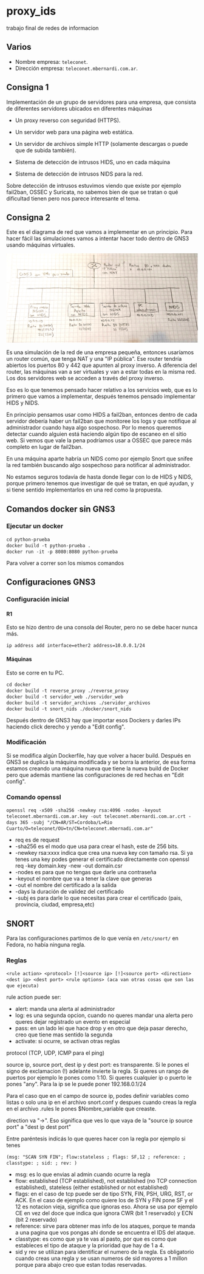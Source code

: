# proxy_ids

trabajo final de redes de informacion

## Varios

- Nombre empresa: `teleconet`.
- Dirección empresa: `teleconet.mbernardi.com.ar`.

## Consigna 1

Implementación de un grupo de servidores para una empresa, que consista de
diferentes servidores ubicados en diferentes máquinas

- Un proxy reverso con seguridad (HTTPS).

- Un servidor web para una página web estática.

- Un servidor de archivos simple HTTP (solamente descargas o puede que de subida
  también).

- Sistema de detección de intrusos HIDS, uno en cada máquina

- Sistema de detección de intrusos NIDS para la red.

Sobre detección de intrusos estuvimos viendo que existe por ejemplo fail2ban,
OSSEC y Suricata, no sabemos bien de que se tratan o qué dificultad tienen pero
nos parece interesante el tema.

## Consigna 2

Este es el diagrama de red que vamos a implementar en un principio. Para hacer
fácil las simulaciones vamos a intentar hacer todo dentro de GNS3 usando
máquinas virtuales.

![Diagrama](./varios/diagrama.jpg)

Es una simulación de la red de una empresa pequeña, entonces usaríamos un router
común, que tenga NAT y una "IP pública". Ese router tendría abiertos los puertos
80 y 442 que apunten al proxy inverso. A diferencia del router, las máquinas van
a ser virtuales y van a estar todas en la misma red. Los dos servidores web se
acceden a través del proxy inverso.

Eso es lo que tenemos pensado hacer relativo a los servicios web, que es lo
primero que vamos a implementar, después tenemos pensado implementar HIDS y
NIDS.

En principio pensamos usar como HIDS a fail2ban, entonces dentro de cada
servidor debería haber un fail2ban que monitoree los logs y que notifique al
administrador cuando haya algo sospechoso. Por lo menos queremos detectar cuando
alguien está haciendo algún tipo de escaneo en el sitio web. Si vemos que vale
la pena podríamos usar a OSSEC que parece más completo en lugar de fail2ban.

En una máquina aparte habría un NIDS como por ejemplo Snort que snifee la red
también buscando algo sospechoso para notificar al administrador.

No estamos seguros todavía de hasta donde llegar con lo de HIDS y NIDS, porque
primero tenemos que investigar de qué se tratan, en qué ayudan, y si tiene
sentido implementarlos en una red como la propuesta.

## Comandos docker sin GNS3

### Ejecutar un docker

```
cd python-prueba
docker build -t python-prueba .
docker run -it -p 8080:8080 python-prueba
```

Para volver a correr son los mismos comandos

## Configuraciones GNS3

### Configuración inicial

#### R1

Esto se hizo dentro de una consola del Router, pero no se debe hacer nunca más.
```
ip address add interface=ether2 address=10.0.0.1/24
```

#### Máquinas

Esto se corre en tu PC.

```
cd docker
docker build -t reverse_proxy ./reverse_proxy
docker build -t servidor_web ./servidor_web
docker build -t servidor_archivos ./servidor_archivos
docker build -t snort_nids ./docker/snort_nids
```

Después dentro de GNS3 hay que importar esos Dockers y darles IPs haciendo click
derecho y yendo a "Edit config".

### Modificación

Si se modifica algún Dockerfile, hay que volver a hacer build. Después en GNS3
se duplica la máquina modificada y se borra la anterior, de esa forma estamos
creando una máquina nueva que tiene la nueva build de Docker pero que además
mantiene las configuraciones de red hechas en "Edit config".

### Comando openssl

```
openssl req -x509 -sha256 -newkey rsa:4096 -nodes -keyout teleconet.mbernardi.com.ar.key -out teleconet.mbernardi.com.ar.crt -days 365 -subj "/CN=AR/ST=Cordoba/L=Rio Cuarto/O=teleconet/OU=tn/CN=teleconet.mbernadi.com.ar"
```

- req es de request
- -sha256 es el modo que usa para crear el hash, este de 256 bits.
- -newkey rsa:xxxx indica que crea una nueva key con tamaño rsa. Si ya tenes una key podes generar el certificado directamente con openssl req -key domain.key -new -out domain.csr
- -nodes es para que no tengas que darle una contraseña
- -keyout el nombre que va a tener la clave que generas
- -out el nombre del certificado a la salida
- -days la duración de validez del certificado
- -subj es para darle lo que necesitas para crear el certificado (pais, provincia, ciudad, empresa,etc)

## SNORT

Para las configuraciones partimos de lo que venía en `/etc/snort/` en Fedora, no
había ninguna regla.

### Reglas

```
<rule action> <protocol> [!]<source ip> [!]<source port> <direction> <dest ip> <dest port> <rule options> (aca van otras cosas que son las que ejecuta)
```
  
  rule action puede ser:
  - alert: manda una alerta al administrador
  - log: es una segunda opcion, cuando no queres mandar una alerta pero queres dejar registrado un evento en especial
  - pass: en un lado lei que hace drop y en otro que deja pasar derecho, creo que tiene mas sentido la segunda
  - activate: si ocurre, se activan otras reglas
  
  protocol (TCP, UDP, ICMP para el ping)
  
  source ip, source port, dest ip y dest port: es transparente. Si le pones el signo de exclamacion (!) adelante invierte la regla. Si queres un rango de puertos por ejemplo le pones como 1:10. Si queres cualquier ip o puerto le pones "any". Para la ip se le puede poner 192.168.0.1/24
  
  Para el caso que en el campo de source ip, podes definir variables como listas o solo una ip en el archivo snort.conf y despues cuando creas la regla en el archivo .rules le pones $Nombre_variable que creaste.
  
  direction va "->". Eso significa que ves lo que vaya de la "source ip source port" a "dest ip dest port" 
  
  Entre paréntesis indicás lo que queres hacer con la regla por ejemplo si tenes 
  ```
  (msg: "SCAN SYN FIN"; flow:stateless ; flags: SF,12 ; reference: ; classtype: ; sid: ; rev: )
  ```
  - msg: es lo que envias al admin cuando ocurre la regla
  - flow: established (TCP established), not established (no TCP connection established), stateless (either established or not established)
  - flags: en el caso de tcp puede ser de tipo SYN, FIN, PSH, URG, RST, or ACK. En el caso de ejemplo como quiere los de SYN y FIN pone SF y el 12 es notacion vieja, significa que ignoras eso. Ahora se usa por ejemplo CE en vez del doce que indica que ignora CWR (bit 1 reservado) y ECN (bit 2 reservado)
  - reference: sirve para obtener mas info de los ataques, porque te manda a una pagina que vos pongas ahi donde se encuentra el IDS del ataque.
  - classtype: es como que ya te vas al pasto, por que es como que estableces el tipo de ataque y la prioridad que hay de 1 a 4.
  - sid y rev se utilizan para identificar el numero de la regla. Es obligatorio cuando creas una regla y se usan numeros de sid mayores a 1 millon porque para abajo creo que estan todas reservadas.
